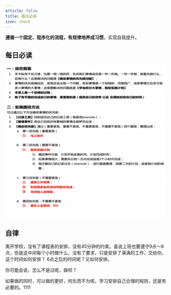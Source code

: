 ```yaml
---
article: false
title: 每日必读
icon: check
---
```


**遵循一个固定、程序化的流程，有规律地养成习惯**，实现自我提升。

## 每日必读
![](./aimg/Snipaste_2023-06-09_23-02-24.png)

## 自律
离开学校，没有了课程表的安排，没有45分钟的约束。虽说上班也要遵守9点～6点，但是这中间每个小时做什么，没有了要求，只是安排了满满的工作，交给你，这个时间如何安排？ 6点之后的时间呢？又如何安排。

你可能会说，怎么不是过呢，做呗？ 

如果做的同时，可以做的更好，何乐而不为呢，学习安排自己合理的规则，还是有必要的。1111

<HideArticle/>